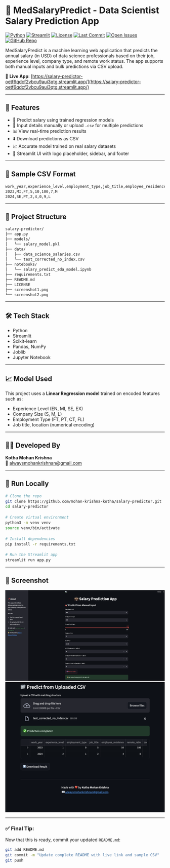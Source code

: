 # 💼 MedSalaryPredict - Data Scientist Salary Prediction App

[![Python](https://img.shields.io/badge/python-3.10+-blue.svg)](https://www.python.org/)
[![Streamlit](https://img.shields.io/badge/Streamlit-Deployed-brightgreen)](https://salary-predictor-oetf6qdcf2vbcu9aui3qtg.streamlit.app/)
[![License](https://img.shields.io/badge/license-MIT-blue.svg)](LICENSE)
[![Last Commit](https://img.shields.io/github/last-commit/mohan-krishna-kotha/salary-predictor)](https://github.com/mohan-krishna-kotha/salary-predictor/commits/main)
[![Open Issues](https://img.shields.io/github/issues/mohan-krishna-kotha/salary-predictor)](https://github.com/mohan-krishna-kotha/salary-predictor/issues)
[![GitHub Repo](https://img.shields.io/badge/GitHub-Repo-blue?logo=github)](https://github.com/mohan-krishna-kotha/salary-predictor)

MedSalaryPredict is a machine learning web application that predicts the annual salary (in USD) of data science professionals based on their job, experience level, company type, and remote work status. The app supports both manual inputs and bulk predictions via CSV upload.

🔗 **Live App**: [https://salary-predictor-oetf6qdcf2vbcu9aui3qtg.streamlit.app/](https://salary-predictor-oetf6qdcf2vbcu9aui3qtg.streamlit.app/)

---

## 🚀 Features

- 🧠 Predict salary using trained regression models
- 🧾 Input details manually or upload `.csv` for multiple predictions
- 📊 View real-time prediction results
- ⬇️ Download predictions as CSV
- 📈 Accurate model trained on real salary datasets
- 🎨 Streamlit UI with logo placeholder, sidebar, and footer

---

## 📂 Sample CSV Format

```csv
work_year,experience_level,employment_type,job_title,employee_residence,remote_ratio,company_location,company_size
2023,MI,FT,5,10,100,7,M
2024,SE,PT,2,4,0,9,L
```

---
## 📁 Project Structure

```
salary-predictor/
├── app.py
├── models/
│   └── salary_model.pkl
├── data/
│   ├── data_science_salaries.csv
│   └── test_corrected_no_index.csv
├── notebooks/
│   └── salary_predict_eda_model.ipynb
├── requirements.txt
├── README.md
├── LICENSE
├── screenshot1.png
└── screenshot2.png
```

---

## 🛠 Tech Stack

- Python
- Streamlit
- Scikit-learn
- Pandas, NumPy
- Joblib
- Jupyter Notebook

---

## 📈 Model Used

This project uses a **Linear Regression model** trained on encoded features such as:
- Experience Level (EN, MI, SE, EX)
- Company Size (S, M, L)
- Employment Type (FT, PT, CT, FL)
- Job title, location (numerical encoding)

---

## 👨‍💻 Developed By

**Kotha Mohan Krishna**  
📧 [alwaysmohankrishnan@gmail.com](mailto:alwaysmohankrishnan@gmail.com)

---

## 📌 Run Locally

```bash
# Clone the repo
git clone https://github.com/mohan-krishna-kotha/salary-predictor.git
cd salary-predictor

# Create virtual environment
python3 -m venv venv
source venv/bin/activate

# Install dependencies
pip install -r requirements.txt

# Run the Streamlit app
streamlit run app.py
```


---

## 📸 Screenshot

![App Screenshot 1](screenshot1.png)  
![App Screenshot 2](screenshot2.png)


---

### ✅ Final Tip:

Now that this is ready, commit your updated `README.md`:

```bash
git add README.md
git commit -m "Update complete README with live link and sample CSV"
git push
```
